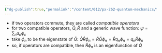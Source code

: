 ```yaml
---
{"dg-publish":true,"permalink":"/content/012/px-262-quantum-mechanics/term-1/c-the-basic-postulates/px-262-c6b-compatibility-of-operators/","noteIcon":"1","created":"2024-12-15T15:04:30.774+00:00","updated":"2024-12-15T15:04:38.454+00:00"}
---
```


- if two operators commute, they are called *compatible operators*
- for two compatible operators, $\hat Q, \hat R$ and a generic wave function: $\psi = \sum_{n}a_{n}\phi_{n}$
- take $\phi_{n}$ to be the eigenstate of $\hat Q:$ $\hat Q\hat R \phi_{n} = \hat R \hat  Q \phi_{n} = \hat R q_{n}\phi_{n} = q_{n}\hat R\phi_{n}$
- so, if operators are compatible, then $\hat R\phi_{n}$ is an eigenfunction of $\hat Q$ 